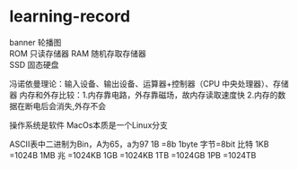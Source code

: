 # learning-record
banner 轮播图  
ROM 只读存储器 
RAM 随机存取存储器  
SSD 固态硬盘

冯诺依曼理论：输入设备、输出设备、运算器+控制器（CPU 中央处理器）、存储器
内存和外存比较：1.内存靠电路，外存靠磁场，故内存读取速度快
               2.内存的数据在断电后会消失,外存不会 

   



操作系统是软件
MacOs本质是一个Linux分支

ASCII表中二进制为Bin，A为65，a为97
1B          =8b           1byte 字节=8bit 比特
1KB        =1024B
1MB 兆   =1024KB
1GB        =1024KB
1TB         =1024GB
1PB         =1024TB
